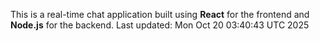 This is a real-time chat application built using **React** for the frontend and **Node.js** for the backend.
Last updated: Mon Oct 20 03:40:43 UTC 2025
